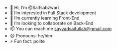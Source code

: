- 👋 Hi, I’m @Saifsabzwari 
- 👀 I’m interested in Full Stack development 
- 🌱 I’m currently learning Front-End  
- 💞️ I’m looking to collaborate on Back-End 
- 📫 You can reach me sayyadsaifullah@gmail.com 
- 😄 Pronouns: he/him
- ⚡ Fun fact: polite

<!---
Saifsabzwari/Saifsabzwari is a ✨ special ✨ repository because its `README.md` (this file) appears on your GitHub profile.
You can click the Preview link to take a look at your changes.
--->
